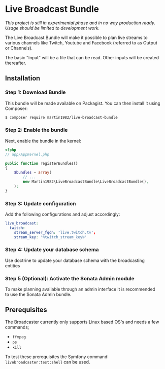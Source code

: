 Live Broadcast Bundle
=====================

*This project is still in experimental phase and in no way production ready.
Usage should be limited to development work.*

The Live Broadcast Bundle will make it possible to plan live streams to
various channels like Twitch, Youtube and Facebook (referred to as Output or Channels).

The basic "Input" will be a file that can be read. Other inputs will be created thereafter.

## Installation

### Step 1: Download Bundle

This bundle will be made available on Packagist. You can then install it using Composer:

```bash
$ composer require martin1982/live-broadcast-bundle
```

### Step 2: Enable the bundle

Next, enable the bundle in the kernel:

``` php
<?php
// app/AppKernel.php

public function registerBundles()
{
    $bundles = array(
        // ...
        new Martin1982\LiveBroadcastBundle\LiveBroadcastBundle(),
    );
}
```

### Step 3: Update configuration

Add the following configurations and adjust accordingly:

``` yaml
live_broadcast:
  twitch:
    stream_server_fqdn: 'live.twitch.tv';
    stream_key: '%twitch_stream_key%'
```

### Step 4: Update your database schema

Use doctrine to update your database schema with the broadcasting entities

### Step 5 (Optional): Activate the Sonata Admin module

To make planning available through an admin interface it is recommended to use the Sonata Admin bundle.

## Prerequisites

The Broadcaster currently only supports Linux based OS's and needs a few commands;

* `ffmpeg`
* `ps`
* `kill`

To test these prerequisites the Symfony command `livebroadcaster:test:shell` can be used.
